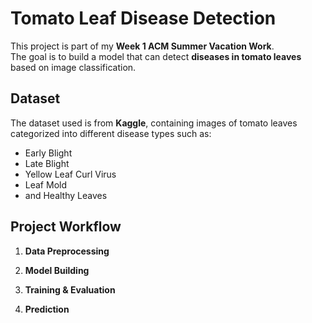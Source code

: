 #  Tomato Leaf Disease Detection

This project is part of my **Week 1 ACM Summer Vacation Work**.  
The goal is to build a  model that can detect **diseases in tomato leaves** based on image classification.

## Dataset

The dataset used is from **Kaggle**, containing images of tomato leaves categorized into different disease types such as:

- Early Blight  
- Late Blight  
- Yellow Leaf Curl Virus  
- Leaf Mold  
- and Healthy Leaves

## Project Workflow

1. **Data Preprocessing**  
  
2. **Model Building**  
   
3. **Training & Evaluation**  
  
4. **Prediction** 

#

